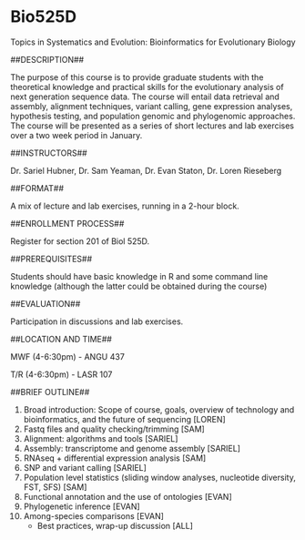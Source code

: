 Bio525D
=======

Topics in Systematics and Evolution:
Bioinformatics for Evolutionary Biology

##DESCRIPTION##

The purpose of this course is to provide graduate students with the theoretical knowledge and practical skills for the evolutionary analysis of next generation sequence data.  The course will entail data retrieval and assembly, alignment techniques, variant calling, gene expression analyses, hypothesis testing, and population genomic and phylogenomic approaches. The course will be presented as a series of short lectures and lab exercises over a two week period in January.

##INSTRUCTORS##

Dr. Sariel Hubner, Dr. Sam Yeaman, Dr. Evan Staton, Dr. Loren Rieseberg 

##FORMAT##

A mix of lecture and lab exercises, running in a 2-hour block.  

##ENROLLMENT PROCESS##

Register for section 201 of Biol 525D.

##PREREQUISITES##

Students should have basic knowledge in R and some command line knowledge (although the latter could be obtained during the course)

##EVALUATION##

Participation in discussions and lab exercises.

##LOCATION AND TIME##

MWF (4-6:30pm) - ANGU 437

T/R (4-6:30pm) - LASR 107

##BRIEF OUTLINE##

1. Broad introduction: Scope of course, goals, overview of technology and bioinformatics, and the future of sequencing [LOREN]
2. Fastq files and quality checking/trimming [SAM]
3. Alignment: algorithms and tools [SARIEL]
4. Assembly: transcriptome and genome assembly [SARIEL]
5. RNAseq + differential expression analysis [SAM]
6. SNP and variant calling [SARIEL]
7. Population level statistics (sliding window analyses, nucleotide diversity, FST, SFS) [SAM]
8. Functional annotation and the use of ontologies [EVAN]
9. Phylogenetic inference [EVAN]
10. Among-species comparisons [EVAN] 
    - Best practices, wrap-up discussion [ALL]
